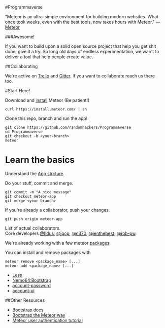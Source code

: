 #Programmaverse


"Meteor is an ultra-simple environment for building modern websites. What once took weeks, even with the best tools, now takes hours with Meteor." — [Meteor](http://docs.meteor.com/#/full/structuringyourapp)

###Awesome!

If you want to build upon a solid open source project that help you get shit done, give it a try. So long old days of endless experimentation, we wan't to deliver a tool that help people create value.


##Collaborating

We're active on [Trello](https://trello.com/b/yIZtjqy6/programmaverse) and [Gitter](https://gitter.im/randomhackers?utm_source=share-link&utm_medium=link&utm_campaign=share-link). If you want to collaborate reach us there too.

#Start Here!


Download and [install](https://www.meteor.com/install) Meteor (Be patient!)

    curl https://install.meteor.com/ | sh

Clone this repo, branch and run the app!

    git clone https://github.com/randomhackers/Programmaverse
    cd Programmaverse
    git checkout -b <your-branch>
    meteor

Learn the basics
================
Understand the [App strcture](http://docs.meteor.com/#/full/structuringyourapp).


Do your stuff, commit and merge.

    git commit -m "A nice message"
    git checkout meteor-app
    git merge <your-branch>

If you're already a collaborator, push your changes.

    git push origin meteor-app

List of actual collaborators.  
Core developers
[@Ildus](), [@igop](), [@n370](), [@jenthebest](), [@rob-pw]().  

We're already working with a few meteor [packages]().

You can install and remove packages with

    meteor remove <package_name> [...]
    meteor add <package_name> [...]

 * [Less]()
 * [Nemo64:Bootstrap]()
 * [account-password]()
 * [account-ui]()

##Other Resources
 * [Bootstrap docs](http://getbootstrap.com/css/)
 * [Bootstrap the Meteor way](http://www.manuel-schoebel.com/blog/meteorjs-and-twitter-bootstrap---the-right-way)
 * [Meteor user authentication tutorial](http://help.nitrous.io/meteor-app/)
